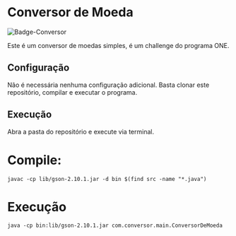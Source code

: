 # Conversor de Moeda

![Badge-Conversor](https://github.com/TheCrowCRW/ConversorDeMoedas/assets/92756285/9544fbb2-5fac-438b-a885-009514bcab3a)


Este é um conversor de moedas simples, é um challenge do programa ONE.

## Configuração

Não é necessária nenhuma configuração adicional. Basta clonar este repositório, compilar e executar o programa.

## Execução

Abra a pasta do repositório e execute via terminal.

# Compile:
    javac -cp lib/gson-2.10.1.jar -d bin $(find src -name "*.java")

# Execução

    java -cp bin:lib/gson-2.10.1.jar com.conversor.main.ConversorDeMoeda
